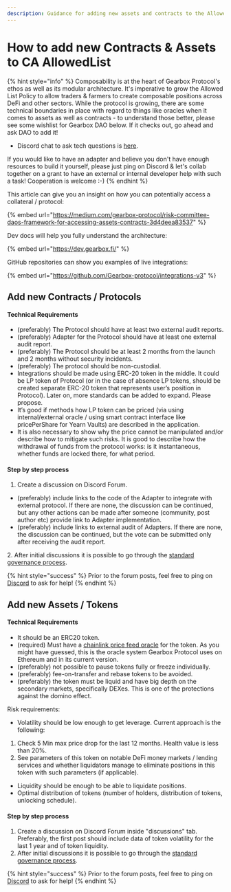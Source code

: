 ```yaml
---
description: Guidance for adding new assets and contracts to the AllowedList.
---
```


# How to add new Contracts & Assets to CA AllowedList

{% hint style="info" %}
Composability is at the heart of Gearbox Protocol's ethos as well as its modular architecture. It's imperative to grow the Allowed List Policy to allow traders & farmers to create composable positions across DeFi and other sectors. While the protocol is growing, there are some technical boundaries in place with regard to things like oracles when it comes to assets as well as contracts - to understand those better, please see some wishlist for Gearbox DAO below. If it checks out, go ahead and ask DAO to add it!&#x20;

* Discord chat to ask tech questions is [here](https://discord.gg/JZgvmaenwn).

If you would like to have an adapter and believe you don't have enough resources to build it yourself, please just ping on Discord & let's collab together on a grant to have an external or internal developer help with such a task! Cooperation is welcome :-)
{% endhint %}

This article can give you an insight on how you can potentially access a collateral / protocol:

{% embed url="https://medium.com/gearbox-protocol/risk-committee-daos-framework-for-accessing-assets-contracts-3d4deea83537" %}

Dev docs will help you fully understand the architecture:

{% embed url="https://dev.gearbox.fi/" %}

GitHub repositories can show you examples of live integrations:

{% embed url="https://github.com/Gearbox-protocol/integrations-v3" %}

## Add new Contracts / Protocols

#### Technical Requirements

* (preferably) The Protocol should have at least two external audit reports.
* (preferably) Adapter for the Protocol should have at least one external audit report.
* (preferably) The Protocol should be at least 2 months from the launch and 2 months without security incidents.
* (preferably) The protocol should be non-custodial.
* Integrations should be made using ERC-20 token in the middle. It could be LP token of Protocol (or in the case of absence LP tokens, should be created separate ERC-20 token that represents user’s position in Protocol). Later on, more standards can be added to expand. Please propose.
* It’s good if methods how LP token can be priced (via using internal/external oracle / using smart contract interface like pricePerShare for Yearn Vaults) are described in the application.
* It is also necessary to show why the price cannot be manipulated and/or describe how to mitigate such risks. It is good to describe how the withdrawal of funds from the protocol works: is it instantaneous, whether funds are locked there, for what period.

#### Step by step process

1. Create a discussion on Discord Forum.

* (preferably) include links to the code of the Adapter to integrate with external protocol. If there are none, the discussion can be continued, but any other actions can be made after someone (community, post author etc) provide link to Adapter implementation.
* (preferably) include links to external audit of Adapters. If there are none, the discussion can be continued, but the vote can be submitted only after receiving the audit report.

2\. After initial discussions it is possible to go through the [standard governance process](../../governance/setup/).

{% hint style="success" %}
Prior to the forum posts, feel free to ping on [Discord](https://discord.gg/JssNVvxscK) to ask for help!
{% endhint %}

## Add new Assets / Tokens&#x20;

#### Technical Requirements

* It should be an ERC20 token.&#x20;
* (required) Must have a [chainlink price feed oracle](https://docs.chain.link/docs/ethereum-addresses/) for the token. As you might have guessed, this is the oracle system Gearbox Protocol uses on Ethereum and in its current version.
* (preferably) not possible to pause tokens fully or freeze individually.
* (preferably) fee-on-transfer and rebase tokens to be avoided.
* (preferably) the token must be liquid and have big depth on the secondary markets, specifically DEXes. This is one of the protections against the domino effect.

Risk requirements:&#x20;

* Volatility should be low enough to get leverage. Current approach is the following:&#x20;

1. Check 5 Min max price drop for the last 12 months. Health value is less than 20%.&#x20;
2. See parameters of this token on notable DeFi money markets / lending services and whether liquidators manage to eliminate positions in this token with such parameters (if applicable).&#x20;

* Liquidity should be enough to be able to liquidate positions.
* Optimal distribution of tokens (number of holders, distribution of tokens, unlocking schedule).

#### Step by step process

1. Create a discussion on Discord Forum inside "discussions" tab. Preferably, the first post should include data of token volatility for the last 1 year and of token liquidity.&#x20;
2. After initial discussions it is possible to go through the [standard governance process](../../governance/setup/).&#x20;

{% hint style="success" %}
Prior to the forum posts, feel free to ping on [Discord](https://discord.gg/JssNVvxscK) to ask for help!
{% endhint %}

